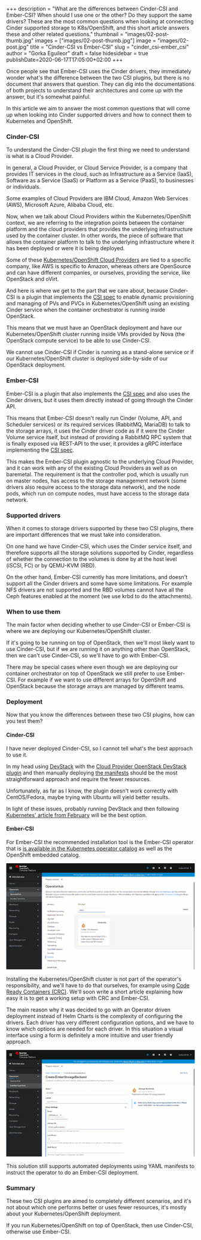 +++
description = "What are the differences between Cinder-CSI and Ember-CSI?  When should I use one or the other? Do they support the same drivers? These are the most common questions when looking at connecting Cinder supported storage to K8s/OpenShift, and this short article answers these and other related questions."
thumbnail = "images/02-post-thumb.jpg"
images = ["images/02-post-thumb.jpg"]
image = "images/02-post.jpg"
title = "Cinder-CSI vs Ember-CSI"
slug = "cinder_csi-ember_csi"
author = "Gorka Eguileor"
draft = false
hidesidebar = true
publishDate=2020-06-17T17:05:00+02:00
+++

Once people see that Ember-CSI uses the Cinder drivers, they immediately wonder what's the difference between the two CSI plugins, but there is no document that answers that question.  They can dig into the documentations of both projects to understand their architectures and come up with the answer, but it's somewhat painful.

In this article we aim to answer the most common questions that will come up when looking into Cinder supported drivers and how to connect them to Kubernetes and OpenShift.

### Cinder-CSI

To understand the Cinder-CSI plugin the first thing we need to understand is what is a Cloud Provider.

In general, a Cloud Provider, or Cloud Service Provider, is a company that provides IT services in the cloud, such as Infrastructure as a Service (IaaS), Software as a Service (SaaS) or Platform as a Service (PaaS), to businesses or individuals.

Some examples of Cloud Providers are IBM Cloud, Amazon Web Services (AWS), Microsoft Azure, Alibaba Cloud, etc.

Now, when we talk about Cloud Providers within the Kubernetes/OpenShift context, we are referring to the integration points between the container platform and the cloud providers that provides the underlying infrastructure used by the container cluster.  In other words, the piece of software that allows the container platform to talk to the underlying infrastructure where it has been deployed or were it is being deployed.

Some of these [Kubernetes/OpenShift Cloud Providers](https://kubernetes.io/docs/concepts/cluster-administration/cloud-providers) are tied to a specific company, like AWS is specific to Amazon, whereas others are OpenSource and can have different companies, or ourselves, providing the service, like OpenStack and oVirt.

And here is where we get to the part that we care about, because Cinder-CSI is a plugin that implements the [CSI spec][1]
 to enable dynamic provisioning and managing of PVs and PVCs in Kubernetes/OpenShift using an existing Cinder service when the container orchestrator is running inside OpenStack.

This means that we must have an OpenStack deployment and have our Kubernetes/OpenShift cluster running inside VMs provided by Nova (the OpenStack compute service) to be able to use Cinder-CSI.

We cannot use Cinder-CSI if Cinder is running as a stand-alone service or if our Kubernetes/OpenShift cluster is deployed side-by-side of our OpenStack deployment.

### Ember-CSI

Ember-CSI is a plugin that also implements the [CSI spec][1] and also uses the Cinder drivers, but it uses them directly instead of going through the Cinder API.

This means that Ember-CSI doesn't really run Cinder (Volume, API, and Scheduler services) or its required services (RabbitMQ, MariaDB) to talk to the storage arrays, it uses the Cinder driver code as if it were the Cinder Volume service itself, but instead of providing a RabbitMQ RPC system that is finally exposed via REST-API to the user, it provides a gRPC interface implementing the [CSI spec][1].

This makes the Ember-CSI plugin agnostic to the underlying Cloud Provider, and it can work with any of the existing Cloud Providers as well as on baremetal.  The requirement is that the controller pod, which is usually run on master nodes, has access to the storage management network (some drivers also require access to the storage data network), and the node pods, which run on compute nodes, must have access to the storage data network.

### Supported drivers

When it comes to storage drivers supported by these two CSI plugins, there are important differences that we must take into consideration.

On one hand we have Cinder-CSI, which uses the Cinder service itself, and therefore supports all the storage solutions supported by Cinder, regardless of whether the connection to the volumes is done by at the host level (iSCSI, FC) or by QEMU-KVM (RBD).

On the other hand, Ember-CSI currently has more limitations, and doesn't support all the Cinder drivers and some have some limitations.  For example NFS drivers are not supported and the RBD volumes cannot have all the Ceph features enabled at the moment (we use krbd to do the attachments).

### When to use them

The main factor when deciding whether to use Cinder-CSI or Ember-CSI is where we are deploying our Kubernetes/OpenShift cluster.

If it's going to be running on top of OpenStack, then we'll most likely want to use Cinder-CSI, but if we are running it on anything other than OpenStack, then we can't use Cinder-CSI, so we'll have to go with Ember-CSI.

There may be special cases where even though we are deploying our container orchestrator on top of OpenStack we still prefer to use Ember-CSI.  For example if we want to use different arrays for OpenShift and OpenStack because the storage arrays are managed by different teams.

### Deployment

Now that you know the differences between these two CSI plugins, how can you test them?

#### Cinder-CSI

I have never deployed Cinder-CSI, so I cannot tell what's the best approach to use it.

In my head using [DevStack](https://docs.openstack.org/devstack/latest) with the [Cloud Provider OpenStack DevStack plugin](https://github.com/kubernetes/cloud-provider-openstack/tree/master/devstack) and then manually deploying [the manifests](https://github.com/kubernetes/cloud-provider-openstack/tree/master/manifests) should be the most straightforward approach and require the fewer resources.

Unfortunately, as far as I know, the plugin doesn't work correctly with CentOS/Fedora, maybe trying with Ubuntu will yield better results.

In light of these issues, probably running DevStack and then following [Kubernetes' article from February](https://kubernetes.io/blog/2020/02/07/deploying-external-openstack-cloud-provider-with-kubeadm/) will be the best option.

#### Ember-CSI

For Ember-CSI the recommended installation tool is the Ember-CSI operator that is [is available in the Kubernetes operator catalog](https://operatorhub.io/operator/ember-csi-operator) as well as the OpenShift embedded catalog.

![Ember-CSI in OpenShift Catalog](/images/02-post-catalog.png)

Installing the Kubernetes/OpenShift cluster is not part of the operator's responsibility, and we'll have to do that ourselves, for example using [Code Ready Containers (CRC)](https://developers.redhat.com/products/codeready-containers/overview).  We'll soon write a short article explaining how easy it is to get a working setup with CRC and Ember-CSI.

The main reason why it was decided to go with an Operator driven deployment instead of Helm Charts is the complexity of configuring the drivers.  Each driver has very different configuration options, and we have to know which options are needed for each driver.  In this situation a visual interface using a form is definitely a more intuitive and user friendly approach.

![Ember-CSI operator form](/images/02-post-driver-cfg.png)

This solution still supports automated deployments using YAML manifests to instruct the operator to do an Ember-CSI deployment.

### Summary

These two CSI plugins are aimed to completely different scenarios, and it's not about which one performs better or uses fewer resources, it's mostly about your Kubernetes/OpenShift deployment.

If you run Kubernetes/OpenShift on top of OpenStack, then use Cinder-CSI, otherwise use Ember-CSI.


[1]: https://github.com/container-storage-interface/spec
